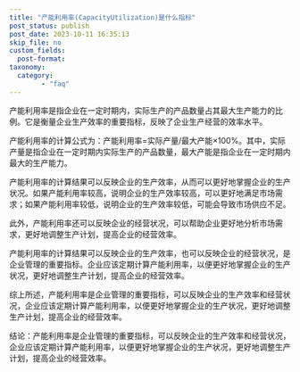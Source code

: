 ```yaml
---
title: "产能利用率(CapacityUtilization)是什么指标"
post_status: publish
post_date: 2023-10-11 16:35:13
skip_file: no
custom_fields: 
  post-format: 
taxonomy:
  category:
        - "faq"
---
```


产能利用率是指企业在一定时期内，实际生产的产品数量占其最大生产能力的比例。它是衡量企业生产效率的重要指标，反映了企业生产经营的效率水平。

产能利用率的计算公式为：产能利用率=实际产量/最大产能×100%。其中，实际产量是指企业在一定时期内实际生产的产品数量，最大产能是指企业在一定时期内最大的生产能力。

产能利用率的计算结果可以反映企业的生产效率，从而可以更好地掌握企业的生产状况。如果产能利用率较高，说明企业的生产效率较高，可以更好地满足市场需求；如果产能利用率较低，说明企业的生产效率较低，可能会导致市场供应不足。

此外，产能利用率还可以反映企业的经营状况，可以帮助企业更好地分析市场需求，更好地调整生产计划，提高企业的经营效率。

产能利用率的计算结果可以反映企业的生产效率，也可以反映企业的经营状况，是企业管理的重要指标。企业应该定期计算产能利用率，以便更好地掌握企业的生产状况，更好地调整生产计划，提高企业的经营效率。

综上所述，产能利用率是企业管理的重要指标，可以反映企业的生产效率和经营状况，企业应该定期计算产能利用率，以便更好地掌握企业的生产状况，更好地调整生产计划，提高企业的经营效率。

结论：产能利用率是企业管理的重要指标，可以反映企业的生产效率和经营状况，企业应该定期计算产能利用率，以便更好地掌握企业的生产状况，更好地调整生产计划，提高企业的经营效率。
